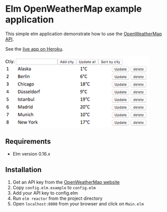 # Elm OpenWeatherMap example application

This simple elm application demonstrate how to use the [OpenWeatherMap API]("http://www.openweathermap.org/api").

See the [live app on Heroku](http://elm-openweathermap-example.herokuapp.com/).

![Screenshot](screenshot.png)

## Requirements

* Elm version 0.16.x

## Installation

1. Get an API key from the [OpenWeatherMap website](http://www.openweathermap.org/appid#get)
2. Copy `config.elm.example` to `config.elm`
3. Add your API key to config.elm
4. Run `elm reactor` from the project directory
5. Open `localhost:8000` from your browser and click on `Main.elm`
